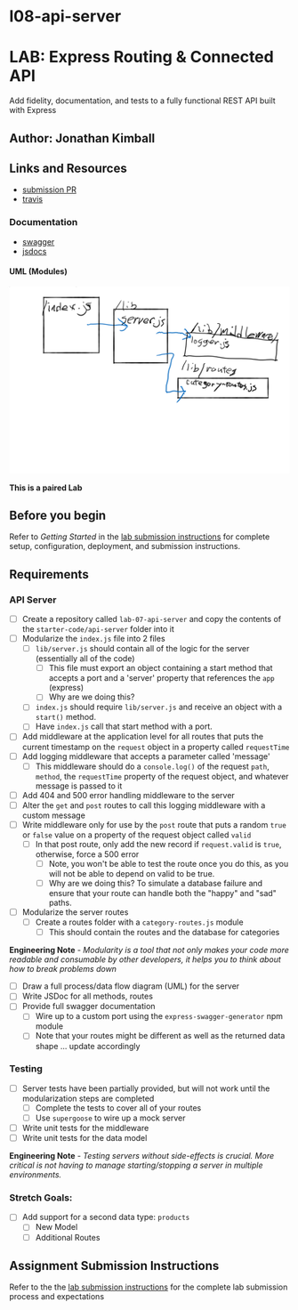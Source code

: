 # l08-api-server

# LAB: Express Routing & Connected API

Add fidelity, documentation, and tests to a fully functional REST API built with Express

## Author: Jonathan Kimball

## Links and Resources

* [submission PR](https://github.com/401-advanced-javascript-kimball/l07-api-server/pull/2)
* [travis](https://travis-ci.com/401-advanced-javascript-kimball/l07-api-server)

### Documentation

* [swagger](x)
* [jsdocs](https://401-advanced-javascript-kimball.github.io/l07-api-server/)

#### UML (Modules)

![UML](docs/l07-uml.svg "UML")

**This is a paired Lab**

## Before you begin

Refer to *Getting Started*  in the [lab submission instructions](../../../reference/submission-instructions/labs/README.md) for complete setup, configuration, deployment, and submission instructions.

## Requirements

### API Server

* [ ] Create a repository called `lab-07-api-server` and copy the contents of the `starter-code/api-server` folder into it
* [ ] Modularize the `index.js` file into 2 files
  * [ ] `lib/server.js` should contain all of the logic for the server (essentially all of the code)
    * [ ] This file must export an object containing a start method that accepts a port and a 'server' property that references the `app` (express)
    * [ ] Why are we doing this?
  * [ ] `index.js` should require `lib/server.js` and receive an object with a `start()` method.
  * [ ] Have `index.js` call that start method with a port.
* [ ] Add middleware at the application level for all routes that puts the current timestamp on the `request` object in a property called `requestTime`
* [ ] Add logging middleware that accepts a parameter called 'message'
  * [ ] This middleware should do a `console.log()` of the request `path`, `method`, the `requestTime` property of the request object, and whatever message is passed to it
* [ ] Add 404 and 500 error handling middleware to the server
* [ ] Alter the `get` and `post` routes to call this logging middleware with a custom message
* [ ] Write middleware only for use by the `post` route that puts a random `true` or `false` value on a property of the request object called `valid`
  * [ ] In that post route, only add the new record if `request.valid` is `true`, otherwise, force a 500 error
    * [ ] Note, you won't be able to test the route once you do this, as you will not be able to depend on valid to be true.
    * [ ] Why are we doing this? To simulate a database failure and ensure that your route can handle both the "happy" and "sad" paths.
* [ ] Modularize the server routes
  * [ ] Create a routes folder with a `category-routes.js` module
    * [ ] This should contain the routes and the database for categories
  
**Engineering Note** - *Modularity is a tool that not only makes your code more readable and consumable by other developers, it helps you to think about how to break problems down*
  
* [ ] Draw a full process/data flow diagram (UML) for the server
* [ ] Write JSDoc for all methods, routes
* [ ] Provide full swagger documentation
  * [ ] Wire up to a custom port using the `express-swagger-generator` npm module
  * [ ] Note that your routes might be different as well as the returned data shape ... update accordingly
  
### Testing

* [ ] Server tests have been partially provided, but will not work until the modularization steps are completed
  * [ ] Complete the tests to cover all of your routes
  * [ ] Use `supergoose` to wire up a mock server
* [ ] Write unit tests for the middleware
* [ ] Write unit tests for the data model

**Engineering Note** - *Testing servers without side-effects is crucial. More critical is not having to manage starting/stopping a server in multiple environments.*

### Stretch Goals:

* [ ] Add support for a second data type: `products`
  * [ ] New Model
  * [ ] Additional Routes

## Assignment Submission Instructions
Refer to the the [lab submission instructions](../../../reference/submission-instructions/labs/README.md) for the complete lab submission process and expectations
